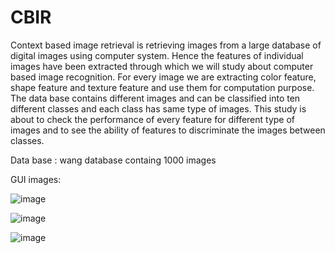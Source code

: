 # CBIR
Context based image retrieval is retrieving images from a large database of digital images using computer system. Hence the features of individual images have been extracted through which we will study about computer based image recognition. For every image we are extracting color feature, shape feature and texture feature and use them for computation purpose. The data base contains different images and can be classified into ten different classes and each class has same type of images. This study is about to check the performance of every feature for different type of images and to see the ability of features to discriminate the images between classes.

Data base : wang database containg 1000 images

GUI images:

![image](https://user-images.githubusercontent.com/59763282/130036695-1c3dbe00-49de-4ff8-9660-e7baff1a880f.png)

![image](https://user-images.githubusercontent.com/59763282/130036862-3f9fefb9-af4e-4187-af37-afb9cc4f5374.png)

![image](https://user-images.githubusercontent.com/59763282/130036881-99e86ab1-1c45-49e5-b657-152a97d8fd37.png)


